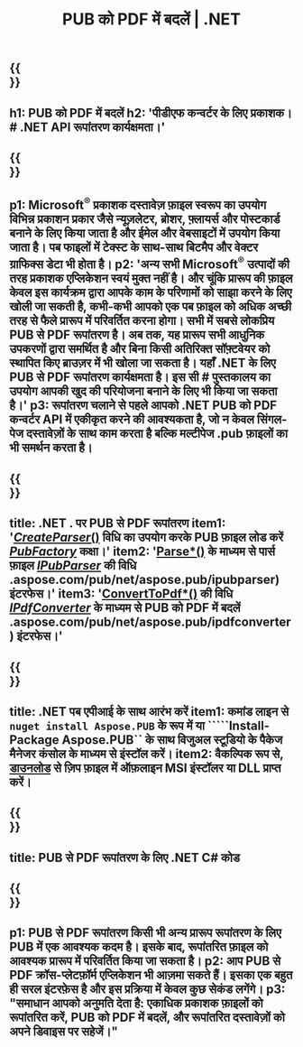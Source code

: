 ﻿---
translation: true
template: /_templates/conversion-child-net.md
title: PUB को PDF में बदलें | .NET
description: Windows, Linux और Mac OS X पर .NET API का उपयोग करके PUB को PDF में बदलें। प्रकाशक रूपांतरण कार्यक्षमता जो आपके स्वयं के समाधान में एकीकृत करना आसान है।
url: /net/conversion/pub-to-pdf/
metakeywords: 'पब को पीडीएफ नेट में बदलें, पब को पीडीएफ नेट में बदलें, पब को पीडीएफ में बदलें सी # कनवर्टर, पब को पीडीएफ में बदलें सी #, पब को पीडीएफ सी #'
family: pub
platformtag: net
feature: conversion
---

{{<section banner>}}
---
h1: PUB को PDF में बदलें
h2: 'पीडीएफ कन्वर्टर के लिए प्रकाशक। # .NET API रूपांतरण कार्यक्षमता।'
---

{{<section overview>}}
---
p1: Microsoft<sup>®</sup> प्रकाशक दस्तावेज़ फ़ाइल स्वरूप का उपयोग विभिन्न प्रकाशन प्रकार जैसे न्यूज़लेटर, ब्रोशर, फ़्लायर्स और पोस्टकार्ड बनाने के लिए किया जाता है और ईमेल और वेबसाइटों में उपयोग किया जाता है। पब फाइलों में टेक्स्ट के साथ-साथ बिटमैप और वेक्टर ग्राफिक्स डेटा भी होता है।
p2: 'अन्य सभी Microsoft<sup>®</sup> उत्पादों की तरह प्रकाशक एप्लिकेशन स्वयं मुक्त नहीं है। और चूंकि प्रारूप की फ़ाइल केवल इस कार्यक्रम द्वारा आपके काम के परिणामों को साझा करने के लिए खोली जा सकती है, कभी-कभी आपको एक पब फ़ाइल को अधिक अच्छी तरह से फैले प्रारूप में परिवर्तित करना होगा। सभी में सबसे लोकप्रिय PUB से PDF रूपांतरण है। अब तक, यह प्रारूप सभी आधुनिक उपकरणों द्वारा समर्थित है और बिना किसी अतिरिक्त सॉफ़्टवेयर को स्थापित किए ब्राउज़र में भी खोला जा सकता है। यहाँ .NET के लिए PUB से PDF रूपांतरण कार्यक्षमता है। इस सी # पुस्तकालय का उपयोग आपकी खुद की परियोजना बनाने के लिए भी किया जा सकता है।'
p3: रूपांतरण चलाने से पहले आपको .NET PUB को PDF कन्वर्टर API में एकीकृत करने की आवश्यकता है, जो न केवल सिंगल-पेज दस्तावेज़ों के साथ काम करता है बल्कि मल्टीपेज .pub फ़ाइलों का भी समर्थन करता है।
---

{{<section feature1>}}
---
title: .NET . पर PUB से PDF रूपांतरण
item1: '[*CreateParser*()](https://reference.aspose.com/pub/net/aspose.pub/pubfactory/methods/createparser/index) विधि का उपयोग करके PUB फ़ाइल लोड करें [*PubFactory*](https://reference.aspose.com/pub/net/aspose.pub/pubfactory/) कक्षा।'
item2: '[Parse*()](https://reference.aspose.com/pub/net/aspose.pub/ipubparser/methods/parse) के माध्यम से पार्स फ़ाइल [*IPubParser*](https://apireference) की विधि .aspose.com/pub/net/aspose.pub/ipubparser) इंटरफेस।'
item3: '[ConvertToPdf*()](https://reference.aspose.com/pub/net/aspose.pub/ipdfconverter/methods/converttopdf) की विधि [*IPdfConverter*](https://apireference) के माध्यम से PUB को PDF में बदलें .aspose.com/pub/net/aspose.pub/ipdfconverter) इंटरफेस।'
---

{{<section feature2>}}
---
title: .NET पब एपीआई के साथ आरंभ करें
item1: कमांड लाइन से ```nuget install Aspose.PUB``` के रूप में या `````Install-Package Aspose.PUB`` के साथ विजुअल स्टूडियो के पैकेज मैनेजर कंसोल के माध्यम से इंस्टॉल करें।
item2: वैकल्पिक रूप से, [डाउनलोड](https://releases.aspose.com/pub/net/) से ज़िप फ़ाइल में ऑफ़लाइन MSI इंस्टॉलर या DLL प्राप्त करें।
---

{{<section codeexample>}}
---
title: PUB से PDF रूपांतरण के लिए .NET C# कोड
---

{{<section summary>}}
---
p1: PUB से PDF रूपांतरण किसी भी अन्य प्रारूप रूपांतरण के लिए PUB में एक आवश्यक कदम है। इसके बाद, रूपांतरित फ़ाइल को आवश्यक प्रारूप में परिवर्तित किया जा सकता है।
p2: आप PUB से PDF क्रॉस-प्लेटफ़ॉर्म एप्लिकेशन भी आज़मा सकते हैं। इसका एक बहुत ही सरल इंटरफ़ेस है और इस प्रक्रिया में केवल कुछ सेकंड लगेंगे।
p3: "समाधान आपको अनुमति देता है: एकाधिक प्रकाशक फ़ाइलों को रूपांतरित करें, PUB को PDF में बदलें, और रूपांतरित दस्तावेज़ों को अपने डिवाइस पर सहेजें।"
---
